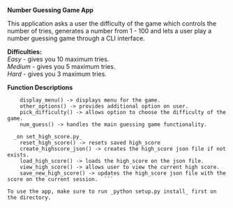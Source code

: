 **Number Guessing Game App**  
  
This application asks a user the difficulty of the game which controls the number of tries, generates a number from 1 - 100 and lets a user play a number guessing game through a CLI interface.  
  
**Difficulties:**  
  _Easy_ - gives you 10 maximum tries.  
  _Medium_ - gives you 5 maximum tries.  
  _Hard_ - gives you 3 maximum tries.  

**Function Descriptions**  
```_on app.py_  
    display_menu() -> displays menu for the game.  
    other_options() -> provides additional option on user.  
    pick_difficulty() -> allows option to choose the difficulty of the game.  
    num_guess() -> handles the main guessing game functionality.  

  _on set_high_score.py_  
    reset_high_score() -> resets saved high_score  
    create_highscore_json() -> creates the high_score json file if not exists.	  
    load_high_score() -> loads the high_score on the json file.  
    view_high_score() -> allows user to view the current high score.  
    save_new_high_score() -> updates the high_score json file with the score on the current session.  ```
  
To use the app, make sure to run _python setup.py install_ first on the directory.
